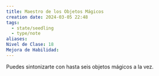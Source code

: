 ```yaml
---
title: Maestro de los Objetos Mágicos
creation date: 2024-03-05 22:48
tags:
  - state/seedling
  - type/note
aliases: 
Nivel de Clase: 18
Mejora de Habilidad:
---
```

Puedes sintonizarte con hasta seis objetos mágicos a la vez.